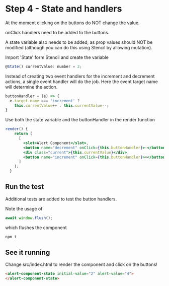 # Step 4 - State and handlers

At the moment clicking on the buttons do NOT change the value.

onClick handlers need to be added to the buttons.

A state variable also needs to be added, as prop values should NOT be modified (although you can do this using Stencil by allowing mutation).

Import 'State' form Stencil and create the variable

```jsx
@State() currentValue: number = 2;
```

Instead of creating two event handlers for the increment and decrement actions, a single event handler will do the job. Here the event target name will determine the action.

```jsx
buttonHandler = (e) => {
  e.target.name === 'increment' ?
    this.currentValue++ : this.currentValue--;
}
```

Use both the state variable and the buttonHandler in the render function

```jsx
render() {
    return (
      [
        <slot>Alert Component</slot>,
        <button name="decrement" onClick={this.buttonHandler}>-</button>,
        <div class="current">{this.currentValue}</div>,
        <button name="increment" onClick={this.buttonHandler}>+</button>
      ]
    );
  }
```

## Run the test

Additional tests are added to test the button handlers.

Note the usage of

```jsx
await window.flush();

```

which flushes the component

```bash
npm t
```

## See it running

Change src/index.html to render the component and click on the buttons!

```html
<alert-component-state initial-value="2" alert-value="4">
</alert-component-state>
```
